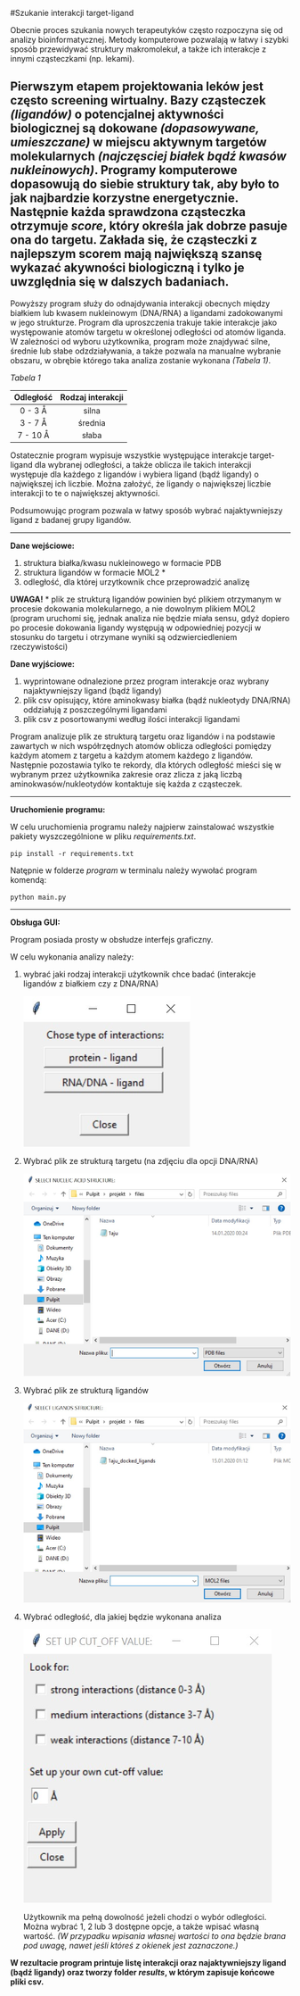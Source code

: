 #Szukanie interakcji target-ligand

Obecnie proces szukania nowych terapeutyków często rozpoczyna się od analizy
bioinformatycznej. Metody komputerowe pozwalają w łatwy i szybki sposób
przewidywać struktury makromolekuł, a także ich interakcje z innymi cząsteczkami (np. lekami).

Pierwszym etapem projektowania leków jest często screening wirtualny. Bazy cząsteczek *(ligandów)* o potencjalnej
aktywności biologicznej są dokowane *(dopasowywane, umieszczane)* w miejscu aktywnym targetów molekularnych 
*(najczęsciej białek bądź kwasów nukleinowych)*. Programy komputerowe dopasowują do siebie struktury
tak, aby było to jak najbardzie korzystne energetycznie. Następnie każda sprawdzona cząsteczka otrzymuje *score*,
który określa jak dobrze pasuje ona do targetu. Zakłada się, że cząsteczki z najlepszym
scorem mają największą szansę wykazać akywności biologiczną i tylko je uwzględnia się w dalszych
badaniach.
---
Powyższy program służy do odnajdywania interakcji obecnych między białkiem lub kwasem nukleinowym
(DNA/RNA) a ligandami zadokowanymi w jego strukturze. Program dla uproszczenia trakuje takie interakcje jako
występowanie atomów targetu w określonej odległości od atomów liganda. W zależności od wyboru użytkownika,
program może znajdywać silne, średnie lub słabe odzdziaływania, a także pozwala na manualne wybranie
obszaru, w obrębie którego taka analiza zostanie wykonana *(Tabela 1)*.

*Tabela 1*

| Odległość      | Rodzaj interakcji    |
| :------------: | :------------------: |
| 0 - 3 Å        | silna                |
| 3 - 7 Å        | średnia              |
| 7 - 10 Å       | słaba                |

Ostatecznie program wypisuje wszystkie występujące interakcje target-ligand dla wybranej odległości, a także oblicza ile
takich interakcji występuje dla każdego z ligandów i wybiera ligand (bądź ligandy) o największej ich liczbie.
Można założyć, że ligandy o największej liczbie interakcji to te o największej aktywności.

Podsumowując program pozwala w łatwy sposób wybrać najaktywniejszy ligand z badanej grupy ligandów.

---

**Dane wejściowe:**
1. struktura białka/kwasu nukleinowego w formacie PDB
2. struktura ligandów w formacie MOL2 *
3. odległość, dla której urzytkownik chce przeprowadzić analizę

**UWAGA!** * plik ze strukturą ligandów powinien być plikiem otrzymanym w procesie dokowania molekularnego, a
nie dowolnym plikiem MOL2 (program uruchomi się, jednak analiza nie będzie miała sensu, gdyż dopiero po procesie
dokowania ligandy występują w odpowiedniej pozycji w stosunku do targetu i otrzymane wyniki są odzwierciedleniem
rzeczywistości)

**Dane wyjściowe:**
1. wyprintowane odnalezione przez program interakcje oraz wybrany najaktywniejszy ligand (bądź ligandy)
2. plik csv opisujący, które aminokwasy białka (bądź nukleotydy DNA/RNA) oddziałują z poszczególnymi ligandami
3. plik csv z posortowanymi według ilości interakcji ligandami 

Program analizuje plik ze strukturą targetu oraz ligandów i na podstawie zawartych w nich współrzędnych atomów
oblicza odległości pomiędzy każdym atomem z targetu a każdym atomem każdego z ligandów. Następnie pozostawia
tylko te rekordy, dla których odległość mieści się w wybranym przez użytkownika zakresie oraz zlicza z jaką
liczbą aminokwasów/nukleotydów kontaktuje się każda z cząsteczek.

---
**Uruchomienie programu:**

W celu uruchomienia programu należy najpierw zainstalować wszystkie pakiety wyszczególnione w pliku
 *requirements.txt*.
 
    pip install -r requirements.txt
    
Natępnie w folderze *program* w terminalu należy wywołać program komendą:

    python main.py

---
**Obsługa GUI:**

Program posiada prosty w obsłudze interfejs graficzny.

W celu wykonania analizy należy:
1. wybrać jaki rodzaj interakcji użytkownik chce badać (interakcje ligandów z białkiem czy z DNA/RNA)

   ![](visualization/1.jpg)

2. Wybrać plik ze strukturą targetu (na zdjęciu dla opcji DNA/RNA)

   ![](visualization/2.jpg)
   
3. Wybrać plik ze strukturą ligandów

   ![](visualization/3.jpg)
   
4. Wybrać odległość, dla jakiej będzie wykonana analiza

   ![](visualization/4.jpg)
   
   Użytkownik ma pełną dowolność jeżeli chodzi o wybór odległości. Można wybrać 1, 2 lub 3 dostępne opcje,
   a także wpisać własną wartość. *(W przypadku wpisania własnej wartości to ona będzie brana pod uwagę, nawet
   jeśli któreś z okienek jest zaznaczone.)*

**W rezultacie program printuje listę interakcji oraz najaktywniejszy ligand (bądź ligandy) oraz tworzy folder *results*,
w którym zapisuje końcowe pliki csv.**   





